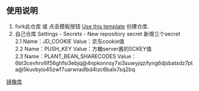 ## 使用说明
1. fork此仓库
   或 点击模板按钮 [Use this template](https://github.com/DingChang90/jd/generate) 创建仓库.
2. 自己仓库 Settings - Secrets - New repository secret 新增三个secret <br> 
   2.1 Name：JD_COOKIE               Value：京东cookie值<br> 
   2.2 Name：PUSH_KEY                Value：方糖server酱的SCKEY值<br> 
   2.3 Name：PLANT_BEAN_SHARECODES   Value：6bt3cevhrvlllf56ghfsi3ebjq@4npkonnsy7xi3suwyjqzifyng6djsbatsdz7pta@5kuvbyio45zwf7uarwradlbd4izc6balx7sq2bq <br> 


[镜像库](https://github.com/zdrka/jd_scripts_mirror)
